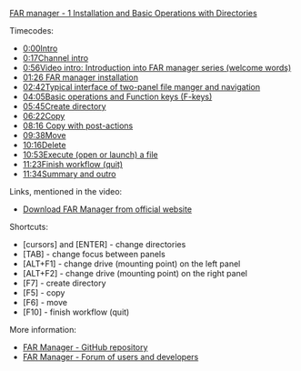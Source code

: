 [FAR manager - 1 Installation and Basic Operations with Directories](https://www.youtube.com/watch?v=gTd0LUdamlo)

Timecodes:
- [0:00​ Intro](https://www.youtube.com/watch?v=gTd0LUdamlo&t=0s)
- [0:17​ Channel intro](https://www.youtube.com/watch?v=gTd0LUdamlo&t=17s)
- [0:56​ Video intro: Introduction into FAR manager series (welcome words)](https://www.youtube.com/watch?v=gTd0LUdamlo&t=56s)
- [01:26​ FAR manager installation](https://www.youtube.com/watch?v=gTd0LUdamlo&t=86s)
- [02:42​ Typical interface of two-panel file manger and navigation](https://www.youtube.com/watch?v=gTd0LUdamlo&t=162s)
- [04:05​ Basic operations and Function keys (F-keys)](https://www.youtube.com/watch?v=gTd0LUdamlo&t=245s)
- [05:45​ Create directory](https://www.youtube.com/watch?v=gTd0LUdamlo&t=345s)
- [06:22​ Copy](https://www.youtube.com/watch?v=gTd0LUdamlo&t=382s)
- [08:16​ Copy with post-actions](https://www.youtube.com/watch?v=gTd0LUdamlo&t=496s)
- [09:38​ Move](https://www.youtube.com/watch?v=gTd0LUdamlo&t=578s)
- [10:16​ Delete](https://www.youtube.com/watch?v=gTd0LUdamlo&t=616s)
- [10:53​ Execute (open or launch) a file](https://www.youtube.com/watch?v=gTd0LUdamlo&t=653s)
- [11:23​ Finish workflow (quit)](https://www.youtube.com/watch?v=gTd0LUdamlo&t=683s)
- [11:34​ Summary and outro](https://www.youtube.com/watch?v=gTd0LUdamlo&t=694s)

Links, mentioned in the video:
- [Download FAR Manager from official website](https://www.farmanager.com/download.php?l=en)

Shortcuts:
- [cursors] and [ENTER] - change directories
- [TAB] - change focus between panels
- [ALT+F1] - change drive (mounting point) on the left panel
- [ALT+F2] - change drive (mounting point) on the right panel
- [F7] - create directory
- [F5] - copy
- [F6] - move
- [F10] - finish workflow (quit)

More information:
-	[FAR Manager - GitHub repository](https://github.com/FarGroup/FarManager)
-	[FAR Manager - Forum of users and developers](https://forum.farmanager.com/viewforum.php?f=26)
